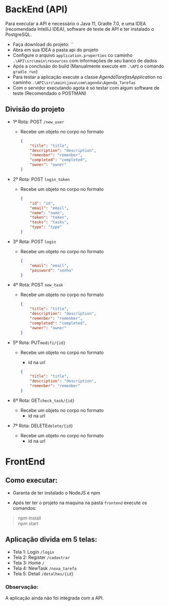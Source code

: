 

# BackEnd (API)

Para executar a API é necessário o Java 11, Gradle 7.0, e uma IDEA (recomendada IntelliJ  IDEA), software de teste de API e ter instalado o PostgreSQL.

- Faça download do projeto: ``
- Abra em sua IDEA a pasta api do projeto
- Configure o arquivo `application.properties` co caminho `.\API\src\main\resources` com informações de seu banco de dados
- Após a conclusão do build (Manualmente execute em `.\API`  o comando `gradle run`)
- Para testar a aplicação execute a classe _AgendaTarefasApplication_ no caminho `.\API\src\main\java\com\agenda\Agenda_Tarefas`
- Com o servidor executando agota é só testar com algum software de teste (Recomendado o POSTMAN)

## Divisão do projeto

- 1ª Rota: POST `/new_user`

  - Recebe um objeto no corpo no formato

    ```json
    {
        "title": "title",
        "description": "description",
        "remenber": "remenber",
        "completed": "completed",
        "owner": "owner"
    }
    ```

- 2º Rota: POST `login_token`

  - Recebe um objeto no corpo no formato

    ```json
    {
        "id": "id",
        "email": "email",
        "name": "name",
        "token": "token",
        "tasks": "tasks",
        "type": "type"
    }
    ```

- 3º Rota: POST `login`

  - Recebe um objeto no corpo no formato

    ```json
    {
        "email": "email",
        "password": "senha"
    }
    ```

- 4º Rota: POST `new_task`

  - Recebe um objeto no corpo no formato

    ```json
    {
        "title": "title",
        "description": "description",
        "remenber": "remenber",
        "completed": "completed",
        "owner": "owner"
    }
    ```

- 5º Rota: PUT`modifi/{id}`

  - Recebe um objeto no corpo no formato

    - id na url

    ```json
    {
        "title": "title",
        "description": "description",
        "remenber": "remenber"
    }
    ```

- 6º Rota: GET`check_task/{id}`

  - Recebe um objeto no corpo no formato
    - id na url

- 7º Rota: DELETE`delete/{id}`

  - Recebe um objeto no corpo no formato
    - id na url

# FrontEnd

## Como executar:

- Garanta de ter instalado o NodeJS e npm

- Após ter ter o projeto na maquina na pasta `frontend` execute os comandos:
> npm install <br />
> npm start

## Aplicação divida em 5 telas:
- Tela 1: Login `/login`
- Tela 2: Register `/cadastrar`
- Tela 3: Home `/`
- Tela 4: NewTask `/nova_tarefa`
- Tela 5: Detail `/detalhes/{id}`

### Observação:
A aplicação ainda não foi integrada com a API.
